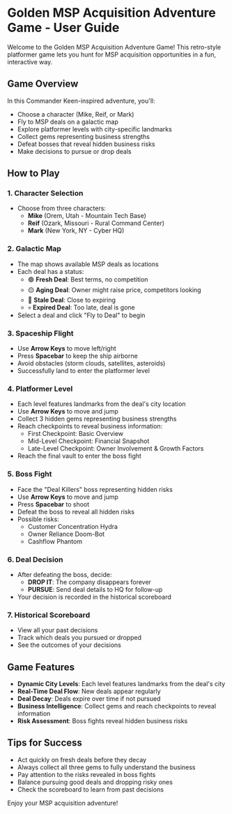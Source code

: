 # Golden MSP Acquisition Adventure Game - User Guide

Welcome to the Golden MSP Acquisition Adventure Game! This retro-style platformer game lets you hunt for MSP acquisition opportunities in a fun, interactive way.

## Game Overview

In this Commander Keen-inspired adventure, you'll:
- Choose a character (Mike, Reif, or Mark)
- Fly to MSP deals on a galactic map
- Explore platformer levels with city-specific landmarks
- Collect gems representing business strengths
- Defeat bosses that reveal hidden business risks
- Make decisions to pursue or drop deals

## How to Play

### 1. Character Selection
- Choose from three characters:
  - **Mike** (Orem, Utah - Mountain Tech Base)
  - **Reif** (Ozark, Missouri - Rural Command Center)
  - **Mark** (New York, NY - Cyber HQ)

### 2. Galactic Map
- The map shows available MSP deals as locations
- Each deal has a status:
  - 🟢 **Fresh Deal**: Best terms, no competition
  - 🟡 **Aging Deal**: Owner might raise price, competitors looking
  - 🔴 **Stale Deal**: Close to expiring
  - 💀 **Expired Deal**: Too late, deal is gone
- Select a deal and click "Fly to Deal" to begin

### 3. Spaceship Flight
- Use **Arrow Keys** to move left/right
- Press **Spacebar** to keep the ship airborne
- Avoid obstacles (storm clouds, satellites, asteroids)
- Successfully land to enter the platformer level

### 4. Platformer Level
- Each level features landmarks from the deal's city location
- Use **Arrow Keys** to move and jump
- Collect 3 hidden gems representing business strengths
- Reach checkpoints to reveal business information:
  - First Checkpoint: Basic Overview
  - Mid-Level Checkpoint: Financial Snapshot
  - Late-Level Checkpoint: Owner Involvement & Growth Factors
- Reach the final vault to enter the boss fight

### 5. Boss Fight
- Face the "Deal Killers" boss representing hidden risks
- Use **Arrow Keys** to move and jump
- Press **Spacebar** to shoot
- Defeat the boss to reveal all hidden risks
- Possible risks:
  - Customer Concentration Hydra
  - Owner Reliance Doom-Bot
  - Cashflow Phantom

### 6. Deal Decision
- After defeating the boss, decide:
  - **DROP IT**: The company disappears forever
  - **PURSUE**: Send deal details to HQ for follow-up
- Your decision is recorded in the historical scoreboard

### 7. Historical Scoreboard
- View all your past decisions
- Track which deals you pursued or dropped
- See the outcomes of your decisions

## Game Features

- **Dynamic City Levels**: Each level features landmarks from the deal's city
- **Real-Time Deal Flow**: New deals appear regularly
- **Deal Decay**: Deals expire over time if not pursued
- **Business Intelligence**: Collect gems and reach checkpoints to reveal information
- **Risk Assessment**: Boss fights reveal hidden business risks

## Tips for Success

- Act quickly on fresh deals before they decay
- Always collect all three gems to fully understand the business
- Pay attention to the risks revealed in boss fights
- Balance pursuing good deals and dropping risky ones
- Check the scoreboard to learn from past decisions

Enjoy your MSP acquisition adventure!
